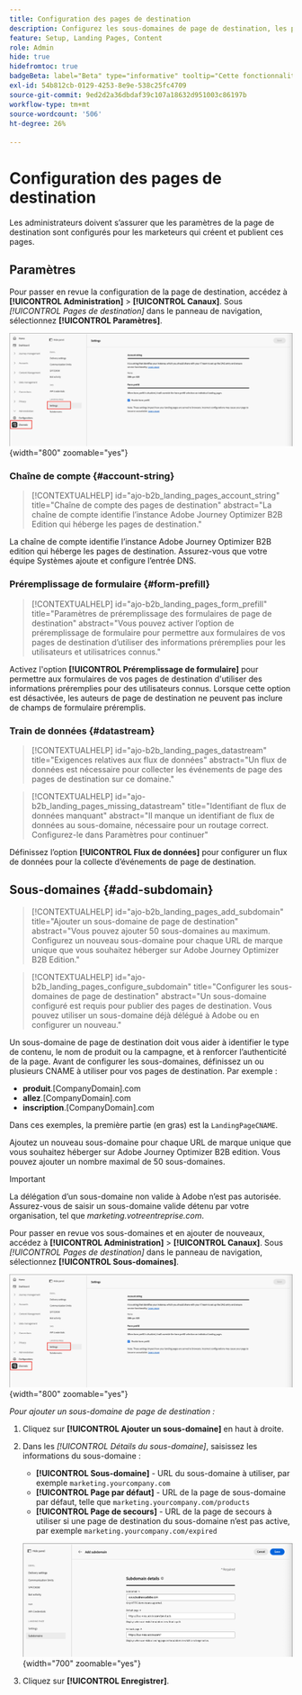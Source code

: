 ```yaml
---
title: Configuration des pages de destination
description: Configurez les sous-domaines de page de destination, les paramètres de préremplissage de formulaire et les flux de données pour activer la publication de pages web Campaign dans Journey Optimizer B2B edition.
feature: Setup, Landing Pages, Content
role: Admin
hide: true
hidefromtoc: true
badgeBeta: label="Beta" type="informative" tooltip="Cette fonctionnalité est actuellement en version bêta limitée"
exl-id: 54b812cb-0129-4253-8e9e-538c25fc4709
source-git-commit: 9ed2d2a36dbdaf39c107a18632d951003c86197b
workflow-type: tm+mt
source-wordcount: '506'
ht-degree: 26%

---
```


# Configuration des pages de destination

Les administrateurs doivent s’assurer que les paramètres de la page de destination sont configurés pour les marketeurs qui créent et publient ces pages.

## Paramètres

Pour passer en revue la configuration de la page de destination, accédez à **[!UICONTROL Administration]** > **[!UICONTROL Canaux]**. Sous _[!UICONTROL Pages de destination]_ dans le panneau de navigation, sélectionnez **[!UICONTROL Paramètres]**.

![Paramètres de la page de destination](./assets/config-landing-pages-settings.png){width="800" zoomable="yes"}

### Chaîne de compte {#account-string}

>[!CONTEXTUALHELP]
>id="ajo-b2b_landing_pages_account_string"
>title="Chaîne de compte des pages de destination"
>abstract="La chaîne de compte identifie l’instance Adobe Journey Optimizer B2B Edition qui héberge les pages de destination."

La chaîne de compte identifie l’instance Adobe Journey Optimizer B2B edition qui héberge les pages de destination. Assurez-vous que votre équipe Systèmes ajoute et configure l’entrée DNS.

### Préremplissage de formulaire {#form-prefill}

>[!CONTEXTUALHELP]
>id="ajo-b2b_landing_pages_form_prefill"
>title="Paramètres de préremplissage des formulaires de page de destination"
>abstract="Vous pouvez activer l’option de préremplissage de formulaire pour permettre aux formulaires de vos pages de destination d’utiliser des informations préremplies pour les utilisateurs et utilisatrices connus."

Activez l&#39;option **[!UICONTROL Préremplissage de formulaire]** pour permettre aux formulaires de vos pages de destination d&#39;utiliser des informations préremplies pour des utilisateurs connus. Lorsque cette option est désactivée, les auteurs de page de destination ne peuvent pas inclure de champs de formulaire préremplis.

### Train de données {#datastream}

>[!CONTEXTUALHELP]
>id="ajo-b2b_landing_pages_datastream"
>title="Exigences relatives aux flux de données"
>abstract="Un flux de données est nécessaire pour collecter les événements de page des pages de destination sur ce domaine."

>[!CONTEXTUALHELP]
>id="ajo-b2b_landing_pages_missing_datastream"
>title="Identifiant de flux de données manquant"
>abstract="Il manque un identifiant de flux de données au sous-domaine, nécessaire pour un routage correct. Configurez-le dans Paramètres pour continuer"

Définissez l’option **[!UICONTROL Flux de données]** pour configurer un flux de données pour la collecte d’événements de page de destination.

## Sous-domaines {#add-subdomain}

>[!CONTEXTUALHELP]
>id="ajo-b2b_landing_pages_add_subdomain"
>title="Ajouter un sous-domaine de page de destination"
>abstract="Vous pouvez ajouter 50 sous-domaines au maximum. Configurez un nouveau sous-domaine pour chaque URL de marque unique que vous souhaitez héberger sur Adobe Journey Optimizer B2B Edition."

>[!CONTEXTUALHELP]
>id="ajo-b2b_landing_pages_configure_subdomain"
>title="Configurer les sous-domaines de page de destination"
>abstract="Un sous-domaine configuré est requis pour publier des pages de destination. Vous pouvez utiliser un sous-domaine déjà délégué à Adobe ou en configurer un nouveau."

Un sous-domaine de page de destination doit vous aider à identifier le type de contenu, le nom de produit ou la campagne, et à renforcer l’authenticité de la page. Avant de configurer les sous-domaines, définissez un ou plusieurs CNAME à utiliser pour vos pages de destination. Par exemple :

* **produit**.[CompanyDomain].com
* **allez**.[CompanyDomain].com
* **inscription**.[CompanyDomain].com

Dans ces exemples, la première partie (en gras) est la `LandingPageCNAME`.

Ajoutez un nouveau sous-domaine pour chaque URL de marque unique que vous souhaitez héberger sur Adobe Journey Optimizer B2B edition. Vous pouvez ajouter un nombre maximal de 50 sous-domaines.

>[!IMPORTANT]
>
>La délégation d’un sous-domaine non valide à Adobe n’est pas autorisée. Assurez-vous de saisir un sous-domaine valide détenu par votre organisation, tel que _marketing.votreentreprise.com_.

Pour passer en revue vos sous-domaines et en ajouter de nouveaux, accédez à **[!UICONTROL Administration]** > **[!UICONTROL Canaux]**. Sous _[!UICONTROL Pages de destination]_ dans le panneau de navigation, sélectionnez **[!UICONTROL Sous-domaines]**.

![Sous-domaines de la page de destination](./assets/config-landing-pages-settings.png){width="800" zoomable="yes"}

_Pour ajouter un sous-domaine de page de destination :_

1. Cliquez sur **[!UICONTROL Ajouter un sous-domaine]** en haut à droite.

1. Dans les _[!UICONTROL Détails du sous-domaine]_, saisissez les informations du sous-domaine :

   * **[!UICONTROL Sous-domaine]** - URL du sous-domaine à utiliser, par exemple `marketing.yourcompany.com`
   * **[!UICONTROL Page par défaut]** - URL de la page de sous-domaine par défaut, telle que `marketing.yourcompany.com/products`
   * **[!UICONTROL Page de secours]** - URL de la page de secours à utiliser si une page de destination du sous-domaine n’est pas active, par exemple `marketing.yourcompany.com/expired`

   ![Ajouter un sous-domaine de page de destination](./assets/config-landing-pages-add-subdomain.png){width="700" zoomable="yes"}

1. Cliquez sur **[!UICONTROL Enregistrer]**.
